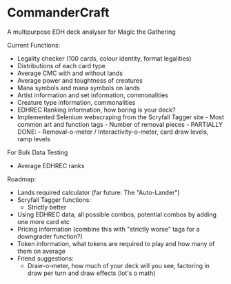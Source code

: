# CommanderCraft
A multipurpose EDH deck analyser for Magic the Gathering

Current Functions:
  - Legality checker (100 cards, colour identity, format legalities)
  - Distributions of each card type
  - Average CMC with and without lands
  - Average power and toughtness of creatures
  - Mana symbols and mana symbols on lands
  - Artist information and set information, commonalities
  - Creature type information, commonalities
  - EDHREC Ranking information, how boring is your deck?
  - Implemented Selenium webscraping from the Scryfall Tagger site
        - Most common art and function tags
        - Number of removal pieces
        - PARTIALLY DONE: - Removal-o-meter / Interactivity-o-meter, card draw levels, ramp levels
    

For Bulk Data Testing
  - Average EDHREC ranks

Roadmap:
  - Lands required calculator (far future: The "Auto-Lander")
  - Scryfall Tagger functions:
      - Strictly better
  - Using EDHREC data, all possible combos, potential combos by adding one more card etc
  - Pricing information (combine this with "strictly worse" tags for a downgrader function?)
  - Token information, what tokens are required to play and how many of them on average
  - Friend suggestions:
      - Draw-o-meter, how much of your deck will you see, factoring in draw per turn and draw effects (lot's o math)
